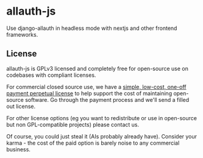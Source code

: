 # allauth-js
Use django-allauth in headless mode with nextjs and other frontend frameworks.

## License

allauth-js is GPLv3 licensed and completely free for open-source use on codebases with compliant licenses.

For commercial closed source use, we have a [simple, low-cost, one-off payment perpetual license](https://buy.stripe.com/cNi9AM2TY0x0eSfcI6b3q00) to help support the cost of maintaining open-source software. Go through the payment process and we'll send a filled out license.

For other license options (eg you want to redistribute or use in open-source but non GPL-compatible projects) please contact us.

Of course, you could just steal it (AIs probably already have). Consider your karma - the cost of the paid option is barely noise to any commercial business.


